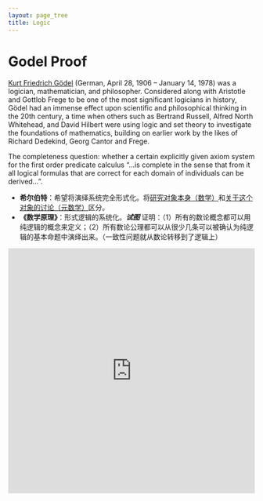 ```yaml
---
layout: page_tree
title: Logic
---
```


# Godel Proof

[Kurt Friedrich Gödel](https://plato.stanford.edu/entries/goedel/) (German, April 28, 1906 – January 14, 1978) was a logician, mathematician, and philosopher.
Considered along with Aristotle and Gottlob Frege to be one of the most significant logicians in history,
Gödel had an immense effect upon scientific and philosophical thinking in the 20th century, a time when others such
as Bertrand Russell, Alfred North Whitehead, and David Hilbert were using logic and set theory to investigate the
foundations of mathematics, building on earlier work by the likes of Richard Dedekind, Georg Cantor and Frege.


The completeness question: whether a certain explicitly given axiom system for the first order predicate calculus “…is complete in the sense that from it all logical formulas that are correct for each domain of individuals can be derived…”.


* **希尔伯特**：希望将演绎系统完全形式化。将<u>研究对象本身（数学）</u>和<u>关于这个对象的讨论（元数学）</u>区分。
* **《数学原理》**：形式逻辑的系统化。***试图*** 证明：（1）所有的数论概念都可以用纯逻辑的概念来定义；（2）所有数论公理都可以从很少几条可以被确认为纯逻辑的基本命题中演绎出来。（一致性问题就从数论转移到了逻辑上）


<embed src="https://drive.google.com/viewerng/viewer?embedded=true&url=https://github.com/gggliuye/for_fun/raw/master/pdfs/philosophy/godel_proof.pdf" width="100%" height="500">
